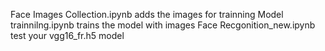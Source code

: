 Face Images Collection.ipynb adds the images for trainning 
Model trainnilng.ipynb trains the model with images
Face Recgonition_new.ipynb test your vgg16_fr.h5 model
